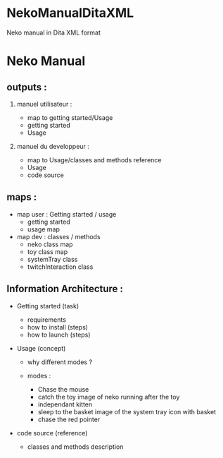 # NekoManualDitaXML
Neko manual in Dita XML format


# Neko Manual

## outputs :

1) manuel utilisateur :
      - map to getting started/Usage
      - getting started
      - Usage
    

2) manuel du developpeur :
      - map to Usage/classes and methods reference
      - Usage
      - code source


## maps :

- map user : Getting started / usage
  - getting started
  - usage map
- map dev : classes / methods
  - neko class map
  - toy class map
  - systemTray class
  - twitchInteraction class


## Information Architecture :


- Getting started (task)
    - requirements
    - how to install (steps)
    - how to launch (steps)


- Usage (concept)
    - why different modes ?

    - modes :
        - Chase the mouse
        - catch the toy
            image of neko running after the toy
        - independant kitten
        - sleep to the basket
            image of the system tray icon with basket
        - chase the red pointer


- code source (reference)
    - classes and methods description
